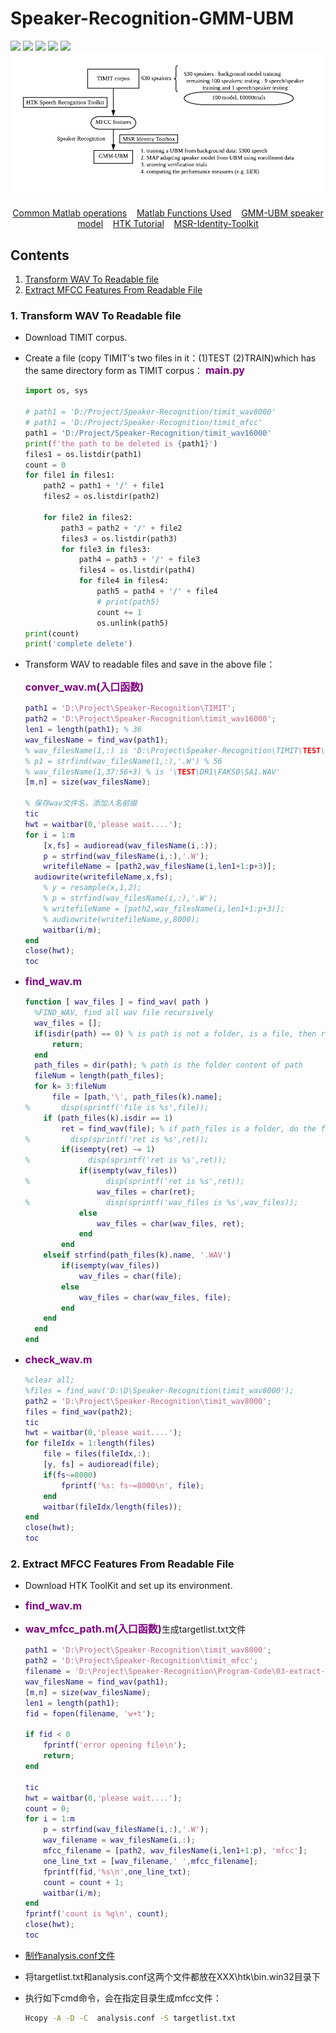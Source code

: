 # Speaker-Recognition-GMM-UBM

![](https://img.shields.io/badge/build-success-green) ![](https://img.shields.io/badge/language-matlab-yellow) ![](https://img.shields.io/badge/Toolkit-MSR%20Identity%20Toolkit-orange) ![](https://img.shields.io/badge/method-GMM--UBM-blue) ![](https://img.shields.io/badge/license-MathWorks-brightgreen) 
![](./pictures/01-gmm-ubm.png)

<p align="center">
	<a href="./docs/matlab-common-operations.md">Common Matlab operations</a>&nbsp;&nbsp;&nbsp;
	<a href="./docs/matlab-functions-you-will-encounter.md">Matlab Functions Used</a>&nbsp;&nbsp;&nbsp;
	<a href="./docs/GMM-UBM-speaker-model.md">GMM-UBM speaker model</a>&nbsp;&nbsp;&nbsp;
	<a href="./docs/HTK-Tutorial.md">HTK Tutorial</a>&nbsp;&nbsp;&nbsp;
	<a href="./docs/MSR-Identity-Toolkit.md">MSR-Identity-Toolkit</a>
</p>

## Contents

1. [Transform WAV To Readable file](#transform-wav-to-readable-file)
2. [Extract MFCC Features From Readable File](#extract-mfcc-features-from-readable-file)




### 1. Transform WAV To Readable file

- Download TIMIT corpus.

- Create a file (copy TIMIT's two files in it：(1)TEST (2)TRAIN)which has the same directory form as TIMIT corpus：
  <font color=800080 size=3>**main.py**</font>

  ```python
  import os, sys
  
  # path1 = 'D:/Project/Speaker-Recognition/timit_wav8000'
  # path1 = 'D:/Project/Speaker-Recognition/timit_mfcc'
  path1 = 'D:/Project/Speaker-Recognition/timit_wav16000'
  print(f'the path to be deleted is {path1}')
  files1 = os.listdir(path1)
  count = 0
  for file1 in files1:
      path2 = path1 + '/' + file1
      files2 = os.listdir(path2)
  
      for file2 in files2:
          path3 = path2 + '/' + file2
          files3 = os.listdir(path3)
          for file3 in files3:
              path4 = path3 + '/' + file3
              files4 = os.listdir(path4)
              for file4 in files4:
                  path5 = path4 + '/' + file4
                  # print(path5)
                  count += 1
                  os.unlink(path5)
  print(count)
  print('complete delete')
  ```

- Transform WAV to readable files and save in the above file：

  <font color=800080 size=3>**conver_wav.m(入口函数)**</font>

  ```matlab
  path1 = 'D:\Project\Speaker-Recognition\TIMIT';
  path2 = 'D:\Project\Speaker-Recognition\timit_wav16000';
  len1 = length(path1); % 36
  wav_filesName = find_wav(path1);
  % wav_filesName(1,:) is 'D:\Project\Speaker-Recognition\TIMIT\TEST\DR1\FAKS0\SA1.WAV'
  % p1 = strfind(wav_filesName(1,:),'.W') % 56
  % wav_filesName(1,37:56+3) % is '\TEST\DR1\FAKS0\SA1.WAV'
  [m,n] = size(wav_filesName);
  
  % 保存wav文件名，添加人名前缀
  tic
  hwt = waitbar(0,'please wait....');
  for i = 1:m
      [x,fs] = audioread(wav_filesName(i,:));
      p = strfind(wav_filesName(i,:),'.W'); 
      writefileName = [path2,wav_filesName(i,len1+1:p+3)];
  	audiowrite(writefileName,x,fs);
      % y = resample(x,1,2);
      % p = strfind(wav_filesName(i,:),'.W'); 
      % writefileName = [path2,wav_filesName(i,len1+1:p+3)];
      % audiowrite(writefileName,y,8000);
      waitbar(i/m);
  end
  close(hwt);
  toc
  ```


- <font color=800080 size=3>**find_wav.m**</font>

    ```matlab
    function [ wav_files ] = find_wav( path )
      %FIND_WAV, find all wav file recursively
      wav_files = [];
      if(isdir(path) == 0) % is path is not a folder, is a file, then return 
          return;
      end
      path_files = dir(path); % path is the folder content of path
      fileNum = length(path_files);
      for k= 3:fileNum
          file = [path,'\', path_files(k).name];
    %       disp(sprintf('file is %s',file));
        if (path_files(k).isdir == 1)
            ret = find_wav(file); % if path_files is a folder, do the find_wav function to the input(file)
    %         disp(sprintf('ret is %s',ret));
            if(isempty(ret) ~= 1)
    %             disp(sprintf('ret is %s',ret));
                if(isempty(wav_files))
    %                 disp(sprintf('ret is %s',ret));
                    wav_files = char(ret);
    %                 disp(sprintf('wav_files is %s',wav_files));
                else
                    wav_files = char(wav_files, ret);
                end
            end
        elseif strfind(path_files(k).name, '.WAV')
            if(isempty(wav_files))
                wav_files = char(file);
            else
                wav_files = char(wav_files, file);
            end
        end
      end
    end
    ```

- <font color=800080 size=3>**check_wav.m**</font>

    ```matlab
    %clear all;
    %files = find_wav('D:\D\Speaker-Recognition\timit_wav8000');
    path2 = 'D:\Project\Speaker-Recognition\timit_wav8000';
    files = find_wav(path2);
    tic
    hwt = waitbar(0,'please wait....');
    for fileIdx = 1:length(files)
        file = files(fileIdx,:);
        [y, fs] = audioread(file);
        if(fs~=8000)
            fprintf('%s: fs~=8000\n', file);
        end
        waitbar(fileIdx/length(files));
    end
    close(hwt);
    toc
    ```

### 2. Extract MFCC Features From Readable File

- Download HTK ToolKit and set up its environment.

- <font color=800080 size=3>**find_wav.m**</font>

- <font color=800080 size=3>**wav_mfcc_path.m(入口函数)**</font>生成targetlist.txt文件

  ```matlab
  path1 = 'D:\Project\Speaker-Recognition\timit_wav8000';
  path2 = 'D:\Project\Speaker-Recognition\timit_mfcc';
  filename = 'D:\Project\Speaker-Recognition\Program-Code\03-extract-mfcc-from-wav\targetlist.txt';
  wav_filesName = find_wav(path1);
  [m,n] = size(wav_filesName);
  len1 = length(path1);
  fid = fopen(filename, 'w+t');
  
  if fid < 0
      fprintf('error opening file\n');
      return;
  end
  
  tic
  hwt = waitbar(0,'please wait....');
  count = 0;
  for i = 1:m
      p = strfind(wav_filesName(i,:),'.W'); 
      wav_filename = wav_filesName(i,:);
      mfcc_filename = [path2, wav_filesName(i,len1+1:p), 'mfcc'];
      one_line_txt = [wav_filename,' ',mfcc_filename];
      fprintf(fid,'%s\n',one_line_txt);
      count = count + 1;
      waitbar(i/m);
  end
  fprintf('count is %g\n', count);
  close(hwt);
  toc
  ```

- <a href="./docs/HTK-Tutorial.md">制作analysis.conf文件</a>

- 将targetlist.txt和analysis.conf这两个文件都放在XXX\htk\bin.win32目录下

- 执行如下cmd命令，会在指定目录生成mfcc文件：

  ```bash
  Hcopy -A -D -C  analysis.conf -S targetlist.txt
  ```

  